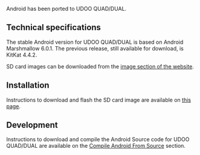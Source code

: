 Android has been ported to UDOO QUAD/DUAL.

## Technical specifications

The stable Android version for UDOO QUAD/DUAL is based on Android Marshmallow 6.0.1.
The previous release, still available for download, is KitKat 4.4.2.

SD card images can be downloaded from the [image section of the website](http://www.udoo.org/downloads/).

## Installation

Instructions to download and flash the SD card image are available on [this page](../Getting_Started/Create_A_Bootable_MicroSD_card_for_UDOO_QUAD-DUAL.html).

## Development

Instructions to download and compile the Android Source code for UDOO QUAD/DUAL are available on the [Compile Android From Source](../Advanced_Topics/Compile_Android_From_Source.html) section.
